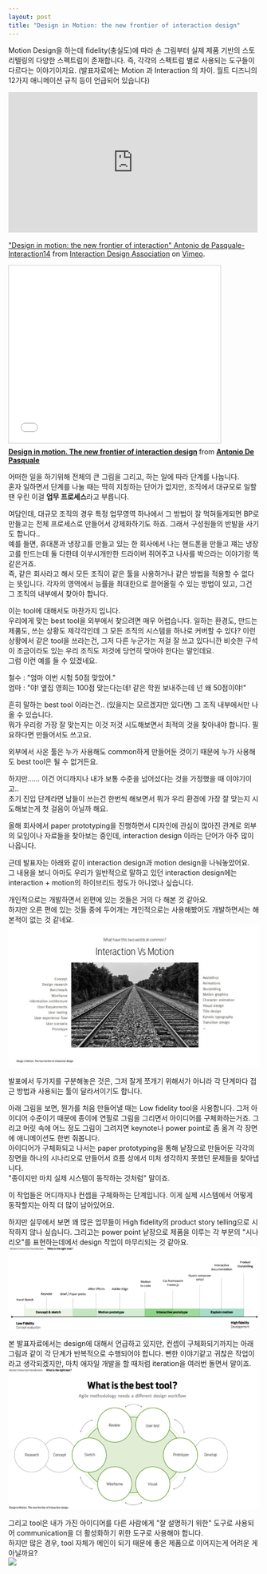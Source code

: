 ```yaml
---
layout: post
title: "Design in Motion: the new frontier of interaction design"
---
```


Motion Design을 하는데 fidelity(충실도)에 따라 손 그림부터 실제 제품 기반의 스토리텔링의 다양한 스펙트럼이 존재합니다. 즉, 각각의 스펙트럼 별로 사용되는 도구들이 다르다는 이야기이지요. (발표자료에는 Motion 과 Interaction 의 차이. 월트 디즈니의 12가지 애니메이션 규칙 등이 언급되어 있습니다)

<iframe src="https://player.vimeo.com/video/86763511" width="500" height="281" frameborder="0" webkitallowfullscreen mozallowfullscreen allowfullscreen></iframe> <p><a href="https://vimeo.com/86763511">&quot;Design in motion: the new frontier of interaction&quot; Antonio de Pasquale-Interaction14</a> from <a href="https://vimeo.com/ixdaglobal">Interaction Design Association</a> on <a href="https://vimeo.com">Vimeo</a>.</p>

<iframe src="//www.slideshare.net/slideshow/embed_code/31723982" width="425" height="355" frameborder="0" marginwidth="0" marginheight="0" scrolling="no" style="border:1px solid #CCC; border-width:1px; margin-bottom:5px; max-width: 100%;" allowfullscreen> </iframe> <div style="margin-bottom:5px"> <strong> <a href="//www.slideshare.net/antoniodepasquale/design-in-motion-the-new-frontier-of-interaction-design" title="Design in motion. The new frontier of interaction design" target="_blank">Design in motion. The new frontier of interaction design</a> </strong> from <strong><a href="//www.slideshare.net/antoniodepasquale" target="_blank">Antonio De Pasquale</a></strong> </div>


어떠한 일을 하기위해 전체의 큰 그림을 그리고, 하는 일에 따라 단계를 나눕니다.  
혼자 일하면서 단계를 나눌 때는 딱히 지칭하는 단어가 없지만, 조직에서 대규모로 일할 땐 우린 이걸 **업무 프로세스**라고 부릅니다.  

여담인데, 대규모 조직의 경우 특정 업무영역 하나에서 그 방법이 잘 먹혀들게되면 BP로 만들고는 전체 프로세스로 만들어서 강제화하기도 하죠. 그래서 구성원들의 반발을 사기도 합니다..  
예를 들면, 휴대폰과 냉장고를 만들고 있는 한 회사에서 나는 핸드폰을 만들고 쟤는 냉장고를 만드는데 둘 다한테 이쑤시개만한 드라이버 쥐어주고 나사를 박으라는 이야기랑 똑같은거죠.  
즉, 같은 회사라고 해서 모든 조직이 같은 툴을 사용하거나 같은 방법을 적용할 수 없다는 뜻입니다. 각자의 영역에서 능률을 최대한으로 끌어올릴 수 있는 방법이 있고, 그건 그 조직의 내부에서 찾아야 합니다.  

이는 tool에 대해서도 마찬가지 입니다.  
우리에게 맞는 best tool을 외부에서 찾으려면 매우 어렵습니다. 일하는 환경도, 만드는 제품도, 쓰는 상황도 제각각인데 그 모든 조직의 시스템을 하나로 커버할 수 있다? 
이런 상황에서 같은 tool을 쓰라는건, 그저 다른 누군가는 저걸 잘 쓰고 있다니깐 비슷한 구석이 조금이라도 있는 우리 조직도 저것에 당연히 맞아야 한다는 말인데요.  
그럼 이런 예를 들 수 있겠네요.   

철수 : "엄마 이번 시험 50점 맞았어."    
엄마 : "야! 옆집 영희는 100점 맞는다는데! 같은 학원 보내주는데 넌 왜 50점이야!"  

흔히 말하는 best tool 이라는건.. (있을지는 모르겠지만 있다면) 그 조직 내부에서만 나올 수 있습니다.   
뭐가 우리랑 가장 잘 맞는지는 이것 저것 시도해보면서 최적의 것을  찾아내야 합니다. 필요하다면 만들어서도 쓰고요.   

외부에서 사온 툴은 누가 사용해도 common하게 만들어둔 것이기 때문에 누가 사용해도 best tool은 될 수 없거든요.   

하지만...... 이건 어디까지나 내가 보통 수준을 넘어섰다는 것을 가정했을 때 이야기이고..   
초기 진입 단계라면 남들이 쓰는건 한번씩 해보면서 뭐가 우리 환경에 가장 잘 맞는지 시도해보는게 첫 걸음이 아닐까 해요.    


올해 회사에서 paper prototyping을 진행하면서 디자인에 관심이 많아진 관계로 외부의 모임이나 자료들을 찾아보는 중인데, interaction design 이라는 단어가 아주 많이 나옵니다.   

근데 발표자는 아래와 같이 interaction design과 motion design을 나눠놓았어요.   
그 내용을 보니 아마도 우리가 일반적으로 말하고 있던 interaction design에는 interaction + motion의 하이브리드 정도가 아니었나 싶습니다.  

개인적으로는 개발하면서 왼편에 있는 것들은 거의 다 해본 것 같아요.   
하지만 오른 편에 있는 것들 중에 두어개는 개인적으로는 사용해봤어도 개발하면서는 해본적이 없는 것 같네요.   
<img class="alignnone size-full wp-image-58" src="https://raw.githubusercontent.com/midaeng/articles/gh-pages/images/blog/Design_interactionvsmotion.png"/>  

발표에서 두가지를 구분해놓은 것은, 그저 잘게 쪼개기 위해서가 아니라 각 단계마다 접근 방법과 사용되는 툴이 달라서이기도 합니다.   

아래 그림을 보면, 뭔가를 처음 만들어낼 때는 Low fidelity tool을 사용합니다. 그저 아이디어 수준이기 때문에 종이에 연필로 그림을 그리면서 아이디어를 구체화하는거죠. 그리고 머릿 속에 어느 정도 그림이 그려지면 keynote나 power point로 좀 옮겨 각 장면에 애니메이션도 한번 줘봅니다.   
아이디어가 구체화되고 나서는 paper prototyping을 통해 낱장으로 만들어둔 각각의 장면을 하나의 시나리오로 만들어서 흐름 상에서 미처 생각하지 못했던 문제들을 찾아냅니다.  
"종이지만 마치 실제 시스템이 동작하는 것처럼" 말이죠.   

이 작업들은 어디까지나 컨셉을 구체화하는 단계입니다. 이게 실제 시스템에서 어떻게 동작할지는 아직 더 많이 남아있어요.  

하지만 실무에서 보면 꽤 많은 업무들이 High fidelity의 product story telling으로 시작하지 않나 싶습니다. 그리고는 power point 낱장으로 제품을 이루는 각 부분의 "시나리오"를 표현하는데에서 design 작업이 마무리되는 것 같아요.  
<img class="alignnone size-full wp-image-58" src="https://raw.githubusercontent.com/midaeng/articles/gh-pages/images/blog/Design_fidelity_range.png"/>  

본 발표자료에서는 design에 대해서 언급하고 있지만, 컨셉이 구체화되기까지는 아래 그림과 같이 각 단계가 반복적으로 수행되어야 합니다. 뻔한 이야기같고 귀찮은 작업이라고 생각되겠지만, 마치 애자일 개발을 할 때처럼 iteration을 여러번 돌면서 말이죠.   
<img class="alignnone size-full wp-image-58" src="https://raw.githubusercontent.com/midaeng/articles/gh-pages/images/blog/Design_best_tool.png"/>  

그리고 tool은 내가 가진 아이디어를 다른 사람에게 "잘 설명하기 위한" 도구로 사용되어 communication을 더 활성화하기 위한 도구로 사용해야 합니다.  
하지만 많은 경우, tool 자체가 메인이 되기 때문에 좋은 제품으로 이어지는게 어려운 게 아닐까요?   
<img class="alignnone size-full wp-image-58" src="https://raw.githubusercontent.com/midaeng/articles/gh-pages/images/blog/Design_perfect_tool..png"/>  
